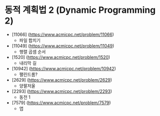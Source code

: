 동적 계획법 2 (Dynamic Programming 2)
==========================================================================================
* [11066] (https://www.acmicpc.net/problem/11066)
  * 파일 합치기
* [11049] (https://www.acmicpc.net/problem/11049)
  * 행렬 곱셈 순서
* [1520] (https://www.acmicpc.net/problem/1520)
  * 내리막 길
* [10942] (https://www.acmicpc.net/problem/10942)
  * 팰린드롬?
* [2629] (https://www.acmicpc.net/problem/2629)
  * 양팔저울
* [2293] (https://www.acmicpc.net/problem/2293)
  * 동전 1
* [7579] (https://www.acmicpc.net/problem/7579)
  * 앱